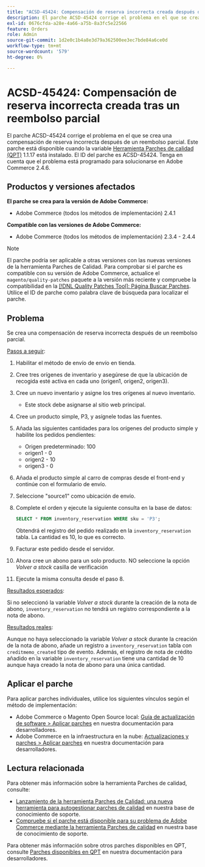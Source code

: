 ```yaml
---
title: "ACSD-45424: Compensación de reserva incorrecta creada después del reembolso parcial"
description: El parche ACSD-45424 corrige el problema en el que se crea una compensación de reserva incorrecta después de un reembolso parcial. Este parche está disponible cuando está instalada la [Quality Patches Tool (QPT)](/help/announcements/adobe-commerce-announcements/magento-quality-patches-released-new-tool-to-self-serve-quality-patches.md) 1.1.17. El ID del parche es ACSD-45424. Tenga en cuenta que el problema está programado para solucionarse en Adobe Commerce 2.4.6.
exl-id: 0676cfda-a28e-4a66-a75b-8a3fc5e22566
feature: Orders
role: Admin
source-git-commit: 1d2e0c1b4a8e3d79a362500ee3ec7bde84a6ce0d
workflow-type: tm+mt
source-wordcount: '579'
ht-degree: 0%

---
```


# ACSD-45424: Compensación de reserva incorrecta creada tras un reembolso parcial

El parche ACSD-45424 corrige el problema en el que se crea una compensación de reserva incorrecta después de un reembolso parcial. Este parche está disponible cuando la variable [Herramienta Parches de calidad (QPT)](/help/announcements/adobe-commerce-announcements/magento-quality-patches-released-new-tool-to-self-serve-quality-patches.md) 1.1.17 está instalado. El ID del parche es ACSD-45424. Tenga en cuenta que el problema está programado para solucionarse en Adobe Commerce 2.4.6.

## Productos y versiones afectados

**El parche se crea para la versión de Adobe Commerce:**

* Adobe Commerce (todos los métodos de implementación) 2.4.1

**Compatible con las versiones de Adobe Commerce:**

* Adobe Commerce (todos los métodos de implementación) 2.3.4 - 2.4.4

>[!NOTE]
>
>El parche podría ser aplicable a otras versiones con las nuevas versiones de la herramienta Parches de Calidad. Para comprobar si el parche es compatible con su versión de Adobe Commerce, actualice el `magento/quality-patches` paquete a la versión más reciente y compruebe la compatibilidad en la [[!DNL Quality Patches Tool]: Página Buscar Parches](https://devdocs.magento.com/quality-patches/tool.html#patch-grid). Utilice el ID de parche como palabra clave de búsqueda para localizar el parche.

## Problema

Se crea una compensación de reserva incorrecta después de un reembolso parcial.

<u>Pasos a seguir</u>:

1. Habilitar el método de envío de envío en tienda.
1. Cree tres orígenes de inventario y asegúrese de que la ubicación de recogida esté activa en cada uno (origen1, origen2, origen3).
1. Cree un nuevo inventario y asigne los tres orígenes al nuevo inventario.
   * Este stock debe asignarse al sitio web principal.
1. Cree un producto simple, P3, y asígnele todas las fuentes.
1. Añada las siguientes cantidades para los orígenes del producto simple y habilite los pedidos pendientes:
   * Origen predeterminado: 100
   * origen1 - 0
   * origen2 - 10
   * origen3 - 0
1. Añada el producto simple al carro de compras desde el front-end y continúe con el formulario de envío.
1. Seleccione &quot;source1&quot; como ubicación de envío.
1. Complete el orden y ejecute la siguiente consulta en la base de datos:

   ```sql
   SELECT * FROM inventory_reservation WHERE sku = 'P3';
   ```

   Obtendrá el registro del pedido realizado en la `inventory_reservation` tabla. La cantidad es 10, lo que es correcto.
1. Facturar este pedido desde el servidor.
1. Ahora cree un abono para un solo producto. NO seleccione la opción *Volver a stock* casilla de verificación
1. Ejecute la misma consulta desde el paso 8.

<u>Resultados esperados</u>:

Si no seleccionó la variable *Volver a stock* durante la creación de la nota de abono, `inventory_reservation` no tendrá un registro correspondiente a la nota de abono.

<u>Resultados reales</u>:

Aunque no haya seleccionado la variable *Volver a stock* durante la creación de la nota de abono, añade un registro a `inventory_reservation` tabla con `creditmemo_created` tipo de evento. Además, el registro de nota de crédito añadido en la variable `inventory_reservation` tiene una cantidad de 10 aunque haya creado la nota de abono para una única cantidad.

## Aplicar el parche

Para aplicar parches individuales, utilice los siguientes vínculos según el método de implementación:

* Adobe Commerce o Magento Open Source local: [Guía de actualización de software > Aplicar parches](https://devdocs.magento.com/guides/v2.4/comp-mgr/patching/mqp.html) en nuestra documentación para desarrolladores.
* Adobe Commerce en la infraestructura en la nube: [Actualizaciones y parches > Aplicar parches](https://devdocs.magento.com/cloud/project/project-patch.html) en nuestra documentación para desarrolladores.

## Lectura relacionada

Para obtener más información sobre la herramienta Parches de calidad, consulte:

* [Lanzamiento de la herramienta Parches de Calidad: una nueva herramienta para autogestionar parches de calidad](/help/announcements/adobe-commerce-announcements/magento-quality-patches-released-new-tool-to-self-serve-quality-patches.md) en nuestra base de conocimiento de soporte.
* [Compruebe si el parche está disponible para su problema de Adobe Commerce mediante la herramienta Parches de calidad](/help/support-tools/patches-available-in-qpt-tool/check-patch-for-magento-issue-with-magento-quality-patches.md) en nuestra base de conocimiento de soporte.

Para obtener más información sobre otros parches disponibles en QPT, consulte [Parches disponibles en QPT](https://devdocs.magento.com/quality-patches/tool.html#patch-grid) en nuestra documentación para desarrolladores.
